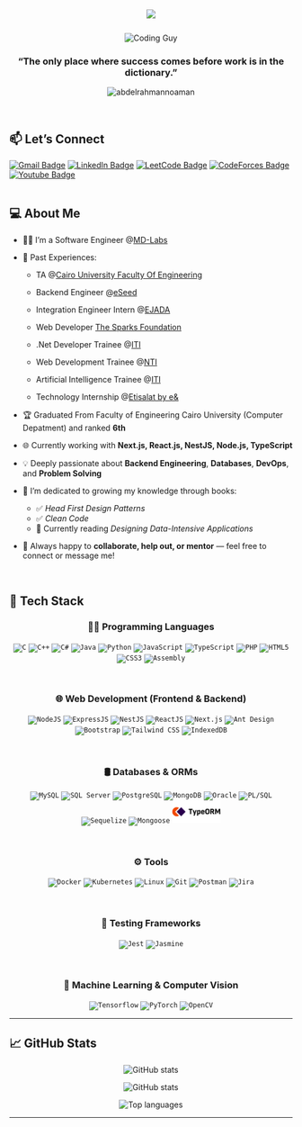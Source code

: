 <h1 align="center">
    <img src="https://readme-typing-svg.herokuapp.com/?lines=Hello,+There!+%F0%9F%91%8B;This+is+Abdelrahman+Noaman....;Nice+to+meet+you!&center=true&size=23">
</h1>
<p align="center">
  <img src="https://user-images.githubusercontent.com/74038190/212750672-2f3f2b50-c84f-4ed8-a60a-849ae69ff9df.gif" alt="Coding Guy" width="700" />
</p>
<h3 align="center"> <strong>“The only place where success comes before work is in the dictionary.”</strong></h3>

<p align="center"> <img src="https://komarev.com/ghpvc/?username=abdelrahmannoaman&label=Profile%20views&color=0e75b6&style=flat" alt="abdelrahmannoaman" /> </p>

<br/>

## 📫 Let’s Connect

<div id="badges" align="left">
  <a href="mailto:bodynoaman1996@gmail.com"><img src="https://img.shields.io/badge/Gmail-EA4335?style=flat&logo=gmail&logoColor=white" alt="Gmail Badge"/></a>
  <a href="https://www.linkedin.com/in/abdulrahman-noaman-78b362205/"><img src="https://img.shields.io/badge/LinkedIn-0A66C2?style=flat&logo=linkedin&logoColor=white" alt="LinkedIn Badge"/></a>
  <a href="https://leetcode.com/u/bodynoaman1996/"><img src="https://img.shields.io/badge/-LeetCode-FFA116?style=flat&logo=LeetCode&logoColor=black" alt="LeetCode Badge"/></a>
  <a href="https://codeforces.com/profile/abdelrahman.ebrahim01"><img src="https://img.shields.io/badge/Codeforces-1F8ACB?style=flat&logo=Codeforces&logoColor=white" alt="CodeForces Badge"/></a>
  <a href="https://www.youtube.com/@Nu3man"><img src="https://img.shields.io/badge/YouTube-FF0000?style=flat&logo=youtube&logoColor=white" alt="Youtube Badge"/></a>
</div>

<br/>

## 💻 About Me

- 👨‍💻 I’m a Software Engineer @[MD-Labs](https://md-labs.net/)
- 🔭 Past Experiences:
  
  - TA @[Cairo University Faculty Of Engineering](https://eng.cu.edu.eg/)
    
  - Backend Engineer @[eSeed](https://eseed.net/)
    
  - Integration Engineer Intern @[EJADA](https://www.ejada.com/)
    
  - Web Developer [The Sparks Foundation](https://www.thesparksfoundationsingapore.org/)
    
  - .Net Developer Trainee @[ITI](https://iti.gov.eg/iti/home)
    
  - Web Development Trainee @[NTI](https://www.nti.sci.eg/)
    
  - Artificial Intelligence Trainee @[ITI](https://iti.gov.eg/iti/home)
 
  - Technology Internship @[Etisalat by e&](https://www.eand.com.eg/)
    
- 🏆 Graduated From Faculty of Engineering Cairo University (Computer Depatment) and ranked  **6th**
- 🌐 Currently working with **Next.js, React.js, NestJS, Node.js, TypeScript**
- 💡 Deeply passionate about **Backend Engineering**, **Databases**, **DevOps**, and **Problem Solving**
- 📘 I’m dedicated to growing my knowledge through books:
  - ✅ _Head First Design Patterns_
  - ✅ _Clean Code_
  - 📖 Currently reading _Designing Data-Intensive Applications_
- 🤝 Always happy to **collaborate, help out, or mentor** — feel free to connect or message me!

<br/>

## 💼 Tech Stack

<div align="center">

### 👨‍💻 Programming Languages
<code><img height="40" title="C" src="https://cdn.jsdelivr.net/gh/devicons/devicon/icons/c/c-original.svg"></code>
<code><img height="40" title="C++" src="https://cdn.jsdelivr.net/gh/devicons/devicon/icons/cplusplus/cplusplus-original.svg"></code>
<code><img height="40" title="C#" src="https://cdn.jsdelivr.net/gh/devicons/devicon/icons/csharp/csharp-original.svg"></code>
<code><img height="40" title="Java" src="https://cdn.jsdelivr.net/gh/devicons/devicon/icons/java/java-original.svg"></code>
<code><img height="40" title="Python" src="https://cdn.jsdelivr.net/gh/devicons/devicon/icons/python/python-original.svg"></code>
<code><img height="40" title="JavaScript" src="https://cdn.jsdelivr.net/gh/devicons/devicon/icons/javascript/javascript-original.svg"></code>
<code><img height="40" title="TypeScript" src="https://cdn.jsdelivr.net/gh/devicons/devicon/icons/typescript/typescript-original.svg"></code>
<code><img height="40" title="PHP" src="https://cdn.jsdelivr.net/gh/devicons/devicon/icons/php/php-original.svg"></code>
<code><img height="40" title="HTML5" src="https://cdn.jsdelivr.net/gh/devicons/devicon/icons/html5/html5-original.svg"></code>
<code><img height="40" title="CSS3" src="https://cdn.jsdelivr.net/gh/devicons/devicon/icons/css3/css3-original.svg"></code>
<code><img height="40" title="Assembly" src="https://img.icons8.com/external-flat-juicy-fish/60/000000/external-cpu-coding-and-development-flat-flat-juicy-fish.png"></code>

<br />

### 🌐 Web Development (Frontend & Backend)
<code><img height="40" title="NodeJS" src="https://cdn.jsdelivr.net/gh/devicons/devicon/icons/nodejs/nodejs-original.svg"></code>
<code><img height="40" title="ExpressJS" src="https://cdn.jsdelivr.net/gh/devicons/devicon/icons/express/express-original.svg"></code>
<code><img height="40" title="NestJS" src="https://nestjs.com/img/logo-small.svg"></code>
<code><img height="40" title="ReactJS" src="https://cdn.jsdelivr.net/gh/devicons/devicon/icons/react/react-original.svg"></code>
<code><img height="40" title="Next.js" src="https://cdn.jsdelivr.net/gh/devicons/devicon/icons/nextjs/nextjs-original.svg"></code>
<code><img height="40" title="Ant Design" src="https://cdn.jsdelivr.net/gh/devicons/devicon/icons/antdesign/antdesign-original.svg"></code>
<code><img height="40" title="Bootstrap" src="https://cdn.jsdelivr.net/gh/devicons/devicon/icons/bootstrap/bootstrap-original.svg"></code>
<code><img height="40" title="Tailwind CSS" src="https://www.vectorlogo.zone/logos/tailwindcss/tailwindcss-icon.svg"></code>
<code><img height="40" title="IndexedDB" src="https://blog.openreplay.com/assets/hero_Z1dui6O.png"></code>

<br />

### 🛢️ Databases & ORMs
<code><img height="40" title="MySQL" src="https://cdn.jsdelivr.net/gh/devicons/devicon/icons/mysql/mysql-original.svg"></code>
<code><img height="40" title="SQL Server" src="https://img.icons8.com/color/48/microsoft-sql-server.png"></code>
<code><img height="40" title="PostgreSQL" src="https://cdn.jsdelivr.net/gh/devicons/devicon/icons/postgresql/postgresql-original.svg"></code>
<code><img height="40" title="MongoDB" src="https://cdn.jsdelivr.net/gh/devicons/devicon/icons/mongodb/mongodb-original.svg"></code>
<code><img height="40" title="Oracle" src="https://img.icons8.com/color/48/oracle-logo.png"></code>
<code><img height="40" title="PL/SQL" src="https://img.icons8.com/color/48/sql.png"></code>
<code><img height="40" title="Sequelize" src="https://sequelize.org/img/logo.svg"></code>
<code><img height="40" title="Mongoose" src="https://raw.githubusercontent.com/mongodb-js/mongoose/master/docs/images/mongoose5_62x30_transparent.png"></code>
<code><img height="40" title="TypeORM" src="https://raw.githubusercontent.com/typeorm/typeorm/master/resources/logo_big.png"></code>

<br />

### ⚙️ Tools
<code><img height="40" title="Docker" src="https://cdn.jsdelivr.net/gh/devicons/devicon/icons/docker/docker-original.svg"></code>
<code><img height="40" title="Kubernetes" src="https://cdn.jsdelivr.net/gh/devicons/devicon/icons/kubernetes/kubernetes-plain.svg"></code>
<code><img height="40" title="Linux" src="https://cdn.jsdelivr.net/gh/devicons/devicon/icons/linux/linux-original.svg"></code>
<code><img height="40" title="Git" src="https://cdn.jsdelivr.net/gh/devicons/devicon/icons/git/git-original.svg"></code>
<code><img height="40" title="Postman" src="https://cdn.jsdelivr.net/gh/devicons/devicon/icons/postman/postman-original.svg"></code>
<code><img height="40" title="Jira" src="https://cdn.jsdelivr.net/gh/devicons/devicon/icons/jira/jira-original.svg"></code>


<br />

### 🧪 Testing Frameworks
<code><img height="40" title="Jest" src="https://cdn.jsdelivr.net/gh/devicons/devicon/icons/jest/jest-plain.svg"></code>
<code><img height="40" title="Jasmine" src="https://www.vectorlogo.zone/logos/jasmine/jasmine-icon.svg"></code>

<br />

### 🧠 Machine Learning & Computer Vision
<code><img height="40" title="Tensorflow" src="https://cdn.jsdelivr.net/gh/devicons/devicon/icons/tensorflow/tensorflow-original.svg"></code>
<code><img height="40" title="PyTorch" src="https://cdn.jsdelivr.net/gh/devicons/devicon/icons/pytorch/pytorch-original.svg"></code>
<code><img height="40" title="OpenCV" src="https://upload.wikimedia.org/wikipedia/commons/3/32/OpenCV_Logo_with_text_svg_version.svg"></code>

</div>

---

## 📈 GitHub Stats

<p align="center">
  <img src="https://github-readme-stats.vercel.app/api?username=AbdelrahmanNoaman&theme=gotham&show_icons=true&hide_border=true&count_private=true" alt="GitHub stats" />
</p>

<p align="center">
  <img src="https://github-readme-streak-stats.herokuapp.com/?user=AbdelrahmanNoaman&theme=gotham&hide_border=true" alt="GitHub stats" />
</p>

<p align="center">
  <img src="https://github-readme-stats.vercel.app/api/top-langs/?username=AbdelrahmanNoaman&theme=gotham&show_icons=true&hide_border=true&layout=compact" alt="Top languages" />
</p>

---

